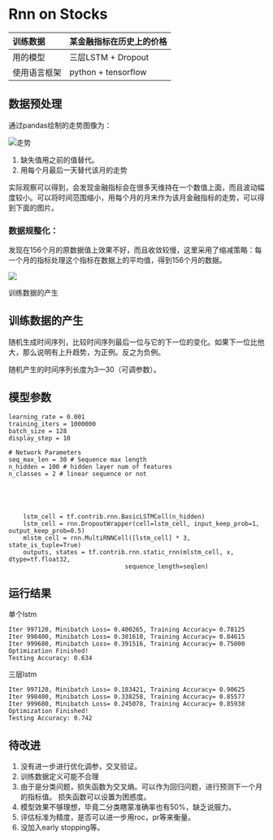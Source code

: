 # Rnn on Stocks

| 训练数据   | 某金融指标在历史上的价格        |
| :----- | ------------------- |
| 用的模型   | 三层LSTM + Dropout    |
| 使用语言框架 | python + tensorflow |



## 数据预处理

通过pandas绘制的走势图像为：

![走势](http://wx2.sinaimg.cn/mw690/006x7DVrly1ff9ao4101sj30bg07h0t1.jpg)





1. 缺失值用之前的值替代。
2. 用每个月最后一天替代该月的走势

实际观察可以得到，会发现金融指标会在很多天维持在一个数值上面，而且波动幅度较小。可以将时间范围缩小，用每个月的月末作为该月金融指标的走势，可以得到下面的图片。



### 数据规整化：

发现在156个月的原数据值上效果不好，而且收敛较慢，这里采用了缩减策略：每一个月的指标处理这个指标在数据上的平均值，得到156个月的数据。

![](http://wx1.sinaimg.cn/mw690/006x7DVrly1ff9ass9ze8j3084093mxv.jpg)

训练数据的产生

## 训练数据的产生

随机生成时间序列，比较时间序列最后一位与它的下一位的变化。如果下一位比他大，那么说明有上升趋势，为正例。反之为负例。

随机产生的时间序列长度为3—30（可调参数）。



## 模型参数

```
learning_rate = 0.001
training_iters = 1000000
batch_size = 128
display_step = 10

# Network Parameters
seq_max_len = 30 # Sequence max length
n_hidden = 100 # hidden layer num of features
n_classes = 2 # linear sequence or not




  
    lstm_cell = tf.contrib.rnn.BasicLSTMCell(n_hidden)
    lstm_cell = rnn.DropoutWrapper(cell=lstm_cell, input_keep_prob=1, output_keep_prob=0.5)
    mlstm_cell = rnn.MultiRNNCell([lstm_cell] * 3, state_is_tuple=True)
    outputs, states = tf.contrib.rnn.static_rnn(mlstm_cell, x, dtype=tf.float32,
                                sequence_length=seqlen)
```

## 运行结果

单个lstm

```
Iter 997120, Minibatch Loss= 0.400265, Training Accuracy= 0.78125
Iter 998400, Minibatch Loss= 0.301610, Training Accuracy= 0.84615
Iter 999680, Minibatch Loss= 0.391516, Training Accuracy= 0.75000
Optimization Finished!
Testing Accuracy: 0.634
```

三层lstm

```
Iter 997120, Minibatch Loss= 0.183421, Training Accuracy= 0.90625
Iter 998400, Minibatch Loss= 0.338258, Training Accuracy= 0.85577
Iter 999680, Minibatch Loss= 0.245078, Training Accuracy= 0.85938
Optimization Finished!
Testing Accuracy: 0.742
```

## 待改进

1. 没有进一步进行优化调参，交叉验证。
2. 训练数据定义可能不合理
3. 由于是分类问题，损失函数为交叉熵。可以作为回归问题，进行预测下一个月的指标值。 损失函数可以设置为困惑度。
4. 模型效果不够理想，毕竟二分类瞎蒙准确率也有50%，缺乏说服力。
5. 评估标准为精度，是否可以进一步用roc，pr等来衡量。
6. 没加入early stopping等。